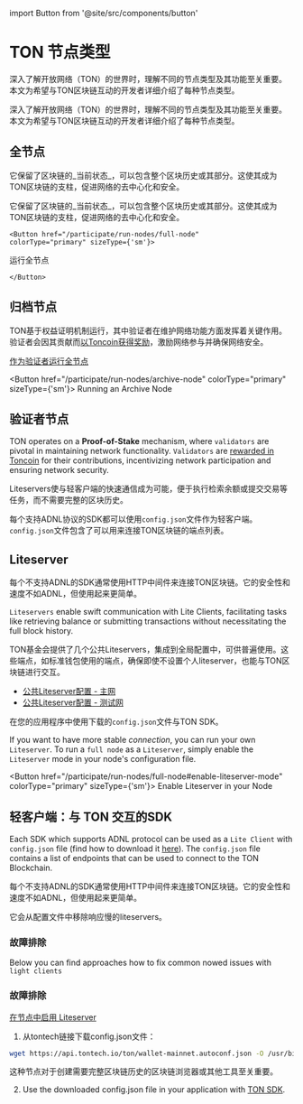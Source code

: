 import Button from '@site/src/components/button'

# TON 节点类型

深入了解开放网络（TON）的世界时，理解不同的节点类型及其功能至关重要。本文为希望与TON区块链互动的开发者详细介绍了每种节点类型。

深入了解开放网络（TON）的世界时，理解不同的节点类型及其功能至关重要。本文为希望与TON区块链互动的开发者详细介绍了每种节点类型。

## 全节点

它保留了区块链的_当前状态_，可以包含整个区块历史或其部分。这使其成为TON区块链的支柱，促进网络的去中心化和安全。

它保留了区块链的_当前状态_，可以包含整个区块历史或其部分。这使其成为TON区块链的支柱，促进网络的去中心化和安全。

```mdx-code-block
<Button href="/participate/run-nodes/full-node"
colorType="primary" sizeType={'sm'}>
```

运行全节点

```mdx-code-block
</Button>
```

## 归档节点

TON基于权益证明机制运行，其中验证者在维护网络功能方面发挥着关键作用。验证者会因其贡献而[以Toncoin获得奖励](/participate/network-maintenance/staking-incentives)，激励网络参与并确保网络安全。

[作为验证者运行全节点](/participate/run-nodes/full-node#become-a-validator)

\<Button href="/participate/run-nodes/archive-node"
colorType="primary" sizeType={'sm'}>
Running an Archive Node </Button>

## 验证者节点

TON operates on a **Proof-of-Stake** mechanism, where `validators` are pivotal in maintaining network functionality. `Validators` are [rewarded in Toncoin](/participate/network-maintenance/staking-incentives) for their contributions, incentivizing network participation and ensuring network security.

Liteservers使与轻客户端的快速通信成为可能，便于执行检索余额或提交交易等任务，而不需要完整的区块历史。

每个支持ADNL协议的SDK都可以使用`config.json`文件作为轻客户端。`config.json`文件包含了可以用来连接TON区块链的端点列表。

## Liteserver

每个不支持ADNL的SDK通常使用HTTP中间件来连接TON区块链。它的安全性和速度不如ADNL，但使用起来更简单。

`Liteservers` enable swift communication with Lite Clients, facilitating tasks like retrieving balance or submitting transactions without necessitating the full block history.

TON基金会提供了几个公共Liteservers，集成到全局配置中，可供普遍使用。这些端点，如标准钱包使用的端点，确保即使不设置个人liteserver，也能与TON区块链进行交互。

- [公共Liteserver配置 - 主网](https://ton.org/global-config.json)
- [公共Liteserver配置 - 测试网](https://ton.org/testnet-global.config.json)

在您的应用程序中使用下载的`config.json`文件与TON SDK。

If you want to have more stable *connection*, you can run your own `Liteserver`. To run a `full node` as a `Liteserver`, simply enable the `Liteserver` mode in your node's configuration file.

\<Button href="/participate/run-nodes/full-node#enable-liteserver-mode"
colorType="primary" sizeType={'sm'}>
Enable Liteserver in your Node </Button>

## 轻客户端：与 TON 交互的SDK

Each SDK which supports ADNL protocol can be used as a `Lite Client` with `config.json` file (find how to download it [here](/participate/nodes/node-types#troubleshooting)). The `config.json` file contains a list of endpoints that can be used to connect to the TON Blockchain.

每个不支持ADNL的SDK通常使用HTTP中间件来连接TON区块链。它的安全性和速度不如ADNL，但使用起来更简单。

它会从配置文件中移除响应慢的liteservers。

### 故障排除

Below you can find approaches how to fix common nowed issues with `light clients`

### 故障排除

[在节点中启用 Liteserver](/participate/run-nodes/full-node#enable-liteserver-mode)

1. 从tontech链接下载config.json文件：

```bash
wget https://api.tontech.io/ton/wallet-mainnet.autoconf.json -O /usr/bin/ton/global.config.json
```

这种节点对于创建需要完整区块链历史的区块链浏览器或其他工具至关重要。

2. Use the downloaded config.json file in your application with [TON SDK](/develop/dapps/apis/sdk).
